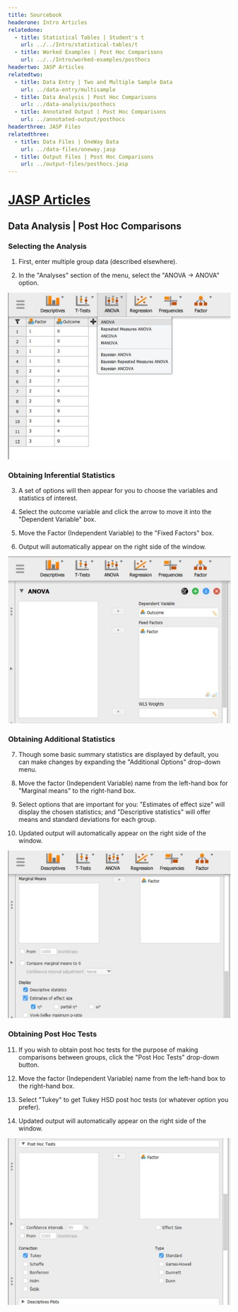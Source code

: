 ```yaml
---
title: Sourcebook
headerone: Intro Articles
relatedone:
  - title: Statistical Tables | Student's t
    url: ../../Intro/statistical-tables/t
  - title: Worked Examples | Post Hoc Comparisons
    url: ../../Intro/worked-examples/posthocs
headertwo: JASP Articles
relatedtwo:
  - title: Data Entry | Two and Multiple Sample Data
    url: ../data-entry/multisample
  - title: Data Analysis | Post Hoc Comparisons
    url: ../data-analysis/posthocs
  - title: Annotated Output | Post Hoc Comparisons
    url: ../annotated-output/posthocs
headerthree: JASP Files
relatedthree:
  - title: Data Files | OneWay Data
    url: ../data-files/oneway.jasp
  - title: Output Files | Post Hoc Comparisons
    url: ../output-files/posthocs.jasp
---
```


# [JASP Articles](../index.md)

## Data Analysis | Post Hoc Comparisons

### Selecting the Analysis

1. First, enter multiple group data (described elsewhere).

2. In the "Analyses" section of the menu, select the "ANOVA → ANOVA" option. 

<p align="center"><kbd><img src="posthocs1.png"></kbd></p>

### Obtaining Inferential Statistics

3. A set of options will then appear for you to choose the variables and statistics of interest.

4. Select the outcome variable and click the arrow to move it into the "Dependent Variable" box. 

5. Move the Factor (Independent Variable) to the "Fixed Factors" box.

6. Output will automatically appear on the right side of the window. 

<p align="center"><kbd><img src="posthocs2.png"></kbd></p>

### Obtaining Additional Statistics

7. Though some basic summary statistics are displayed by default, you can make changes by expanding the "Additional Options" drop-down menu.

8. Move the factor (Independent Variable) name from the left-hand box for "Marginal means" to the right-hand box. 

9. Select options that are important for you: "Estimates of effect size" will display the chosen statistics; and "Descriptive statistics" will offer means and standard deviations for each group.

10. Updated output will automatically appear on the right side of the window. 

<p align="center"><kbd><img src="posthocs3.png"></kbd></p>

### Obtaining Post Hoc Tests

11. If you wish to obtain post hoc tests for the purpose of making comparisons between groups, click the "Post Hoc Tests" drop-down button. 

12. Move the factor (Independent Variable) name from the left-hand box to the right-hand box.

13. Select "Tukey" to get Tukey HSD post hoc tests (or  whatever option you prefer). 

14. Updated output will automatically appear on the right side of the window.

<p align="center"><kbd><img src="posthocs4.png"></kbd></p>
